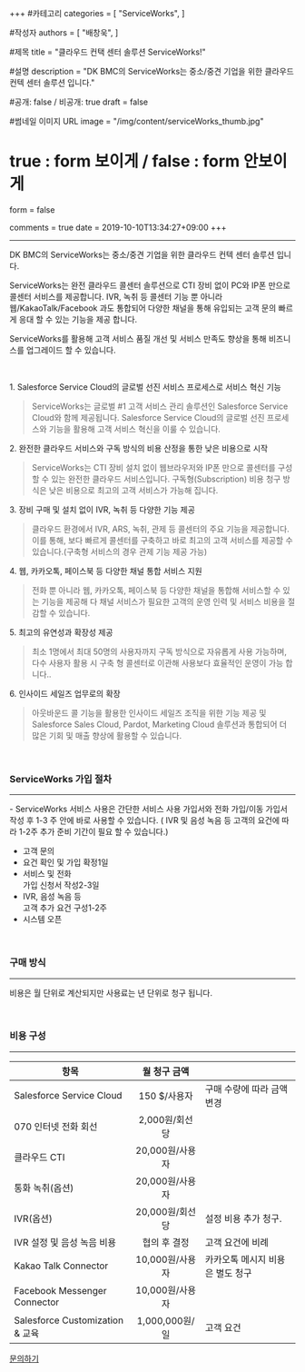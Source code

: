 +++
#카테고리
categories = [
    "ServiceWorks",
]

#작성자
authors = [
    "배창욱",
]

#제목
title = "클라우드 컨택 센터 솔루션 ServiceWorks!"

#설명
description = "DK BMC의 ServiceWorks는 중소/중견 기업을 위한 클라우드 컨텍 센터 솔루션 입니다."

#공개: false / 비공개: true
draft = false

#썸네일 이미지 URL
image = "/img/content/serviceWorks_thumb.jpg"

# true : form 보이게 / false : form 안보이게
form = false

comments = true
date = 2019-10-10T13:34:27+09:00
+++

<!-- 게시글 내용 -->
<hr class="title__hr" id="ServiceWorksBox"/>
DK BMC의 ServiceWorks는 중소/중견 기업을 위한 클라우드 컨텍 센터 솔루션 입니다.

ServiceWorks는 완전 클라우드 콜센터 솔루션으로 CTI 장비 없이 PC와 IP폰 만으로 콜센터 서비스를 제공합니다. IVR, 녹취 등 콜센터 기능 뿐 아니라 웹/KakaoTalk/Facebook 과도 통합되어 다양한 채널을 통해 유입되는 고객 문의 빠르게 응대 할 수 있는 기능을 제공 합니다.

ServiceWorks를 활용해 고객 서비스 품질 개선 및 서비스 만족도 향상을 통해 비즈니스를 업그레이드 할 수 있습니다.

<br/>

1.&nbsp;Salesforce Service Cloud의 글로벌 선진 서비스 프로세스로 서비스 혁신 기능

> ServiceWorks는 글로벌 #1 고객 서비스 관리 솔루션인 Salesforce Service Cloud와 함께 제공됩니다. Salesforce Service Cloud의 글로벌 선진 프로세스와 기능을 활용해 고객 서비스 혁신을 이룰 수 있습니다. 

2.&nbsp;완전한 클라우드 서비스와 구독 방식의 비용 산정을 통한 낮은 비용으로 시작

> ServiceWorks는 CTI 장비 설치 없이 웹브라우저와 IP폰 만으로 콜센터를 구성할 수 있는 완전한 클라우드 서비스입니다. 구독형(Subscription) 비용 청구 방식은 낮은 비용으로 최고의 고객 서비스가 가능해 집니다.

3.&nbsp;장비 구매 및 설치 없이 IVR, 녹취 등 다양한 기능 제공

> 클라우드 환경에서 IVR, ARS, 녹취, 관제 등 콜센터의 주요 기능을 제공합니다. 이를 통해, 보다 빠르게 콜센터를 구축하고 바로 최고의 고객 서비스를 제공할 수 있습니다.(구축형 서비스의 경우 관제 기능 제공 가능)

4.&nbsp;웹, 카카오톡, 페이스북 등 다양한 채널 통합 서비스 지원

> 전화 뿐 아니라 웹, 카카오톡, 페이스북 등 다양한 채널을 통합해 서비스할 수 있는 기능을 제공해 다 채널 서비스가 필요한 고객의 운영 인력 및 서비스 비용을 절감할 수 있습니다. 

5.&nbsp;최고의 유연성과 확장성 제공

> 최소 1명에서 최대 50명의 사용자까지 구독 방식으로 자유롭게 사용 가능하며, 다수 사용자 활용 시 구축 형 콜센터로 이관해 사용보다 효율적인 운영이 가능 합니다.. 

6.&nbsp;인사이드 세일즈 업무로의 확장

> 아웃바운드 콜 기능을 활용한 인사이드 세일즈 조직을 위한 기능 제공 및 Salesforce Sales Cloud, Pardot, Marketing Cloud 솔루션과 통합되어 더 많은 기회 및 매출 향상에 활용할 수 있습니다.

<br/>

### ServiceWorks 가입 절차
-------------------------------------
 -&nbsp;ServiceWorks 서비스 사용은 간단한 서비스 사용 가입서와 전화 가입/이동 가입서 작성 후 1-3 주 안에 바로 사용할 수 있습니다. ( IVR 및 음성 녹음 등 고객의 요건에 따라 1-2주 추가 준비 기간이 필요 할 수 있습니다.)

<ul id="ServiceWorksPath">
    <li><div>고객 문의</div></li>
    <li><div>요건 확인 및 가입 확정<span>1일</span></div></li>
    <li><div>서비스 및 전화<br/> 가입 신청서 작성<span>2-3일</span></div></li>
    <li><div>IVR, 음성 녹음 등<br/> 고객 추가 요건 구성<span>1-2주</span></div></li>
    <li><div>시스템 오픈</div></li>
</ul>

 <br/>

### 구매 방식
 ---------------------------------
 비용은 월 단위로 계산되지만 사용료는 년 단위로 청구 됩니다.

 <br/>

### 비용 구성
--------------------
| 항목 | <center>월 청구 금액</center> |  |
|---|:---:|---|
| Salesforce Service Cloud | 150 $/사용자 | 구매 수량에 따라 금액 변경 |
| 070 인터넷 전화 회선 | 2,000원/회선당 |  |
| 클라우드 CTI | 20,000원/사용자 |  |
| 통화 녹취(옵션) | 20,000원/사용자 |  |
| IVR(옵션) | 20,000원/회선당 | 설정 비용 추가 청구. |
| IVR 설정 및 음성 녹음 비용  | 협의 후 결정 | 고객 요건에 비례 |
| Kakao Talk Connector | 10,000원/사용자 | 카카오톡 메시지 비용은 별도 청구 |
| Facebook Messenger Connector | 10,000원/사용자 |  |
| Salesforce Customization & 교육 | 1,000,000원/일 | 고객 요건 |

<a href="http://www.dkbmc.com/contact.html" class="content-btn__a" target="_blank">
문의하기</a>